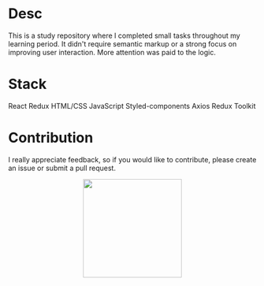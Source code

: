# Desc

This is a study repository where I completed small tasks throughout my learning period. 
It didn't require semantic markup or a strong focus on improving user interaction. 
More attention was paid to the logic.

# Stack
React
Redux
HTML/CSS
JavaScript
Styled-components
Axios
Redux Toolkit
 
# Contribution
I really appreciate feedback, so if you would like to contribute, please create an issue or submit a pull request.
<div id="header" align="center">
  <img src="https://i.giphy.com/media/v1.Y2lkPTc5MGI3NjExcWFtazE4dmEydGhzaTNiNXZtM3Z3cHA0bW84eGc0eXI2eGs2eXpsYyZlcD12MV9pbnRlcm5hbF9naWZfYnlfaWQmY3Q9Zw/3oriO6qJiXajN0TyDu/giphy.gif" width="200" height='200'/>
</div>
 
